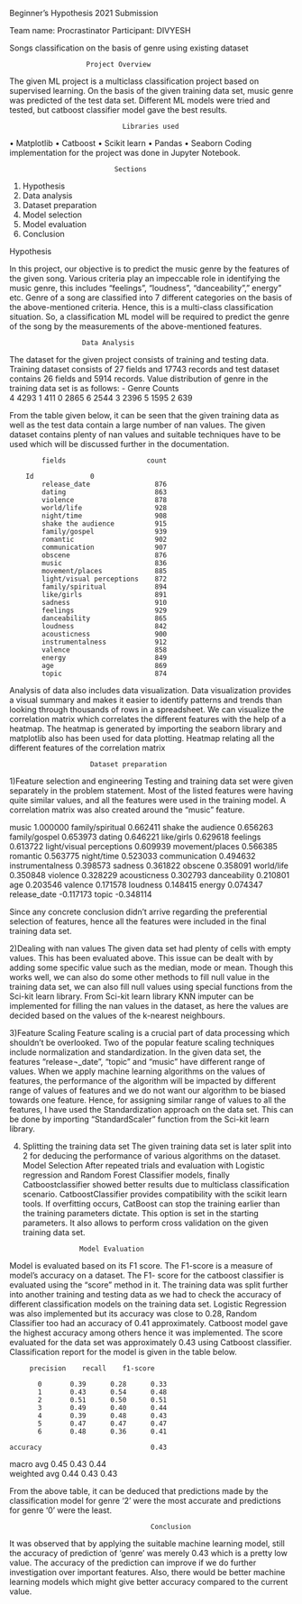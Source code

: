    
 
 Beginner’s Hypothesis 2021 Submission                                                                                                 

Team name: Procrastinator
Participant: DIVYESH 

Songs classification on the basis of genre using existing   dataset

                       Project Overview
The given ML project is a multiclass classification project based on supervised learning. On the basis of the given training data set, music genre was predicted of the test data set. Different ML models were tried and tested, but catboost classifier model gave the best results.

                                Libraries used               
•	Matplotlib
•	Catboost
•	Scikit learn
•	Pandas
•	Seaborn
Coding implementation for the project was done in Jupyter Notebook. 

                              Sections
1)	Hypothesis
2)	Data analysis
3)	Dataset preparation
4)	Model selection
5)	Model evaluation
6)	Conclusion












                                 
Hypothesis

In this project, our objective is to predict the music genre by the features of the given song. Various criteria play an impeccable role in identifying the music genre, this includes “feelings”, “loudness”, “danceability”,” energy” etc. Genre of a song are classified into 7 different categories on the basis of the above-mentioned criteria. Hence, this is a multi-class classification situation. So, a classification ML model will be required to predict the genre of the song by the measurements of the above-mentioned features.

                      Data Analysis 
The dataset for the given project consists of training and   testing data. Training dataset consists of 27 fields and 17743 records and test dataset contains 26 fields and 5914 records.
Value distribution of genre in the training data set is as follows: -
   Genre       Counts  
       4	      4293
       1        411 
       0    		2865
       6    		2544
       3    		2396
       5    		1595
       2     		639

From the table given below, it can be seen that the given training data as well as the test data contain a large number of nan values. The given dataset contains plenty of nan values and suitable techniques have to be used which will be discussed further in the documentation.

 

            fields                    count       

		Id			    0	
            release_date                876
            dating                      863
            violence                    878
            world/life                  928
            night/time                  908
            shake the audience          915
            family/gospel               939
            romantic                    902
            communication               907
            obscene                     876 
            music                       836
            movement/places             885
            light/visual perceptions    872  
            family/spiritual            894
            like/girls                  891
            sadness                     910
            feelings                    929
            danceability                865
            loudness                    842
            acousticness                900
            instrumentalness            912
            valence                     858
            energy                      849
            age                         869
            topic                       874







Analysis of data also includes data visualization. 
Data visualization provides a visual summary and makes it easier to identify patterns and trends than looking through thousands of rows in a spreadsheet. We can visualize the correlation matrix which correlates the different features with the help of a heatmap. The heatmap is generated by importing the seaborn library and matplotlib also has been used for data plotting. 
  Heatmap relating all the different features of the correlation matrix

                       



 
                        Dataset preparation

1)Feature selection and engineering
Testing and training data set were given separately in the problem statement. Most of the listed features were having quite similar values, and all the features were used in the training model.
A correlation matrix was also created around the “music” feature.


music                       1.000000
family/spiritual            0.662411
shake the audience          0.656263
family/gospel               0.653973
dating                      0.646221
like/girls                  0.629618
feelings                    0.613722
light/visual perceptions    0.609939
movement/places             0.566385
romantic                    0.563775
night/time                  0.523033
communication               0.494632
instrumentalness            0.398573
sadness                     0.361822
obscene                     0.358091
world/life                  0.350848
violence                    0.328229
acousticness                0.302793
danceability                0.210801
age                         0.203546
valence                     0.171578
loudness                    0.148415
energy                      0.074347
release_date               -0.117173
topic                      -0.348114


Since any concrete conclusion didn’t arrive regarding the preferential selection of features, hence all the features were included in the final training data set.

2)Dealing with nan values
The given data set had plenty of cells with empty values. This has been evaluated above. This issue can be dealt with by adding some specific value such as the median, mode or mean. Though this works well, we can also do some other methods to fill null value in the training data set, we can also fill null values using special functions from the Sci-kit learn library. From Sci-kit learn library KNN imputer can be implemented for filling the nan values in the dataset, as here the values are decided based on the values of the k-nearest neighbours.

3)Feature Scaling 
Feature scaling is a crucial part of data processing which shouldn’t be overlooked. Two of the popular feature scaling techniques include normalization and standardization. In the given data set, the features “release¬_date”, “topic” and “music” have different range of values. When we apply machine learning algorithms on the values of features, the performance of the algorithm will be impacted by different range of values of features and we do not want our algorithm to be biased towards one feature. 
Hence, for assigning similar range of values to all the features, I have used the Standardization approach on the data set. This can be done by importing “StandardScaler” function from the Sci-kit learn library.

4) Splitting the training data set
The given training data set is later split into 2 for deducing the performance of various algorithms on the dataset. 
                                 Model Selection
After repeated trials and evaluation with Logistic regression and Random Forest Classifier models, finally Catboostclassifier showed better results due to multiclass classification scenario. 
CatboostClassifier provides compatibility with the scikit learn tools. If overfitting occurs, CatBoost can stop the training earlier than the training parameters dictate. This option is set in the starting parameters. It also allows to perform cross validation on the given training data set.

               
                     Model Evaluation
Model is evaluated based on its F1 score. The F1-score is a measure of model’s accuracy on a dataset. The F1- score for the catboost classifier is evaluated using the “score” method in it.  The training data was split further into another training and testing data as we had to check the accuracy of different classification models on the training data set. 
Logistic Regression was also implemented but its accuracy was close to 0.28, Random Classifier too had an accuracy of 0.41 approximately. 
Catboost model gave the highest accuracy among others hence it was implemented.
The score evaluated for the data set was approximately 0.43 using Catboost classifier. 
Classification report for the model is given in the table below.

   		 precision    recall    f1-score           

           0       0.39      0.28      0.33      
           1       0.43      0.54      0.48       
           2       0.51      0.50      0.51       
           3       0.49      0.40      0.44       
           4       0.39      0.48      0.43       
           5       0.47      0.47      0.47       
           6       0.48      0.36      0.41       

    accuracy                           0.43      
   macro avg       0.45      0.43      0.44      
weighted avg       0.44      0.43      0.43     
 


From the above table, it can be deduced that predictions made by the classification model for genre ‘2’ were the most accurate and predictions for genre ‘0’ were the least.

                                      
                                       Conclusion 

It was observed that by applying the suitable machine learning model, still the accuracy of prediction of ‘genre’ was merely 0.43 which is a pretty low value. The accuracy of the prediction can improve if we do further investigation over important features. Also, there would be better machine learning models which might give better accuracy compared to the current       
value.





